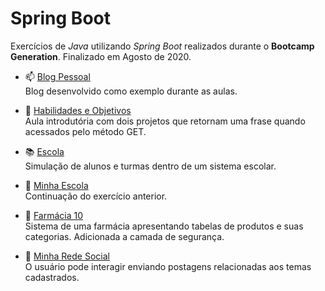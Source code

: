# Spring Boot

Exercícios de *Java* utilizando *Spring Boot* realizados durante o **Bootcamp Generation**. Finalizado em Agosto de 2020.

* :mailbox: [Blog Pessoal](https://github.com/laisbasso/SpringBoot-Generation/tree/master/Aula%201/blogPessoal "Blog Pessoal")  
Blog desenvolvido como exemplo durante as aulas.

* :dart: [Habilidades e Objetivos](https://github.com/laisbasso/SpringBoot-Generation/tree/master/Aula%202 "Habilidades e Objetivos")  
Aula introdutória com dois projetos que retornam uma frase quando acessados pelo método GET.

* :books: [Escola](https://github.com/laisbasso/SpringBoot-Generation/tree/master/Aula%203/escola "Escola")  
Simulação de alunos e turmas dentro de um sistema escolar.

* :school: [Minha Escola](https://github.com/laisbasso/SpringBoot-Generation/tree/master/Aula%204/minhaescola "Minha Escola")  
Continuação do exercício anterior.

* :pill: [Farmácia 10](https://github.com/laisbasso/SpringBoot-Generation/tree/master/Aula%205/farmacia10 "Farmácia 10")  
Sistema de uma farmácia apresentando tabelas de produtos e suas categorias. Adicionada a camada de segurança.

* :busts_in_silhouette: [Minha Rede Social](https://github.com/laisbasso/SpringBoot-Generation/tree/master/Aula%206/minhaRedeSocial "Minha Rede Social")  
O usuário pode interagir enviando postagens relacionadas aos temas cadastrados.
